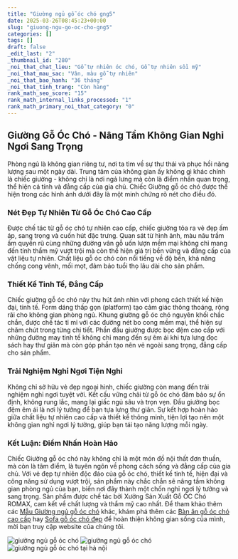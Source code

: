 ```yaml
---
title: "Giường ngủ gỗ óc chó gng5"
date: 2025-03-26T08:45:23+00:00
slug: "giuong-ngu-go-oc-cho-gng5"
categories: []
tags: []
draft: false
_edit_last: "2"
_thumbnail_id: "280"
_noi_that_chat_lieu: "Gỗ tự nhiên óc chó, Gỗ tự nhiên sồi mỹ"
_noi_that_mau_sac: "Vân, màu gỗ tự nhiên"
_noi_that_bao_hanh: "36 tháng"
_noi_that_tinh_trang: "Còn hàng"
rank_math_seo_score: "15"
rank_math_internal_links_processed: "1"
rank_math_primary_noi_that_category: "0"
---
```

## Giường Gỗ Óc Chó - Nâng Tầm Không Gian Nghỉ Ngơi Sang Trọng

Phòng ngủ là không gian riêng tư, nơi ta tìm về sự thư thái và phục hồi năng lượng sau một ngày dài. Trung tâm của không gian ấy không gì khác chính là chiếc giường - không chỉ là nơi ngả lưng mà còn là điểm nhấn quan trọng, thể hiện cá tính và đẳng cấp của gia chủ. Chiếc Giường gỗ óc chó được thể hiện trong các hình ảnh dưới đây là một minh chứng rõ nét cho điều đó.

### Nét Đẹp Tự Nhiên Từ Gỗ Óc Chó Cao Cấp

Được chế tác từ gỗ óc chó tự nhiên cao cấp, chiếc giường tỏa ra vẻ đẹp ấm áp, sang trọng và cuốn hút đặc trưng. Quan sát từ hình ảnh, màu nâu trầm ấm quyến rũ cùng những đường vân gỗ uốn lượn mềm mại không chỉ mang đến tính thẩm mỹ vượt trội mà còn thể hiện giá trị bền vững và đẳng cấp của vật liệu tự nhiên. Chất liệu gỗ óc chó còn nổi tiếng về độ bền, khả năng chống cong vênh, mối mọt, đảm bảo tuổi thọ lâu dài cho sản phẩm.

### Thiết Kế Tinh Tế, Đẳng Cấp

Chiếc giường gỗ óc chó này thu hút ánh nhìn với phong cách thiết kế hiện đại, tinh tế. Form dáng thấp gọn (platform) tạo cảm giác thông thoáng, rộng rãi cho không gian phòng ngủ. Khung giường gỗ óc chó nguyên khối chắc chắn, được chế tác tỉ mỉ với các đường nét bo cong mềm mại, thể hiện sự chăm chút trong từng chi tiết. Phần đầu giường được bọc đệm cao cấp với những đường may tinh tế không chỉ mang đến sự êm ái khi tựa lưng đọc sách hay thư giãn mà còn góp phần tạo nên vẻ ngoài sang trọng, đẳng cấp cho sản phẩm.

### Trải Nghiệm Nghỉ Ngơi Tiện Nghi

Không chỉ sở hữu vẻ đẹp ngoại hình, chiếc giường còn mang đến trải nghiệm nghỉ ngơi tuyệt vời. Kết cấu vững chãi từ gỗ óc chó đảm bảo sự ổn định, không rung lắc, mang lại giấc ngủ sâu và trọn vẹn. Đầu giường bọc đệm êm ái là nơi lý tưởng để bạn tựa lưng thư giãn. Sự kết hợp hoàn hảo giữa chất liệu tự nhiên cao cấp và thiết kế thông minh, tiện lợi tạo nên một không gian nghỉ ngơi lý tưởng, giúp bạn tái tạo năng lượng mỗi ngày.

### Kết Luận: Điểm Nhấn Hoàn Hảo

Chiếc Giường gỗ óc chó này không chỉ là một món đồ nội thất đơn thuần, mà còn là tâm điểm, là tuyên ngôn về phong cách sống và đẳng cấp của gia chủ. Với vẻ đẹp tự nhiên độc đáo của gỗ óc chó, thiết kế tinh tế, hiện đại và công năng sử dụng vượt trội, sản phẩm này chắc chắn sẽ nâng tầm không gian phòng ngủ của bạn, biến nơi đây thành một chốn nghỉ ngơi lý tưởng và sang trọng. Sản phẩm được chế tác bởi Xưởng Sản Xuất Gỗ ÓC Chó ROMAX, cam kết về chất lượng và thẩm mỹ cao nhất. Để tham khảo thêm các [Mẫu Giường ngủ gỗ óc chó](https://romax.vn/danh-muc/phong-ngu/giuong-go-oc-cho/) khác, khám phá thêm các [Bàn ăn gỗ óc chó cao cấp](https://romax.vn/danh-muc/phong-bep/ban-an-go-oc-cho/) hay [Sofa gỗ óc chó đẹp](https://romax.vn/danh-muc/phong-khach/sofa-go-oc-cho/) để hoàn thiện không gian sống của mình, mời bạn truy cập website của chúng tôi.

![giường ngủ gỗ óc chó](/img/giuong/gng5/giuong-ngu-go-oc-cho-gng5-00-23.webp)
![giường ngủ gỗ óc chó](/img/giuong/gng5/giuong-ngu-go-oc-cho-gng5-00-24.webp)
![giường ngủ gỗ óc chó tại hà nội](/img/giuong/gng5/giuong-ngu-go-oc-cho-gng5-00-25.webp)